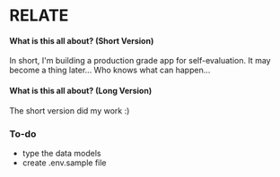 # **RELATE**
#### What is this all about? (Short Version)
In short, I'm building a production grade app
for self-evaluation. It may become a thing later... Who knows what can happen...

#### What is this all about? (Long Version)
The short version did my work :)

### To-do
- type the data models
- create .env.sample file
